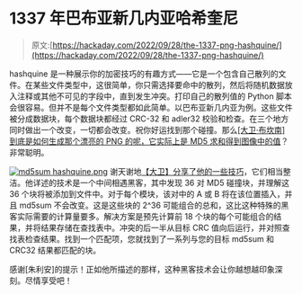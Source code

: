 # 1337 年巴布亚新几内亚哈希奎尼

> 原文:[https://hackaday.com/2022/09/28/the-1337-png-hashquine/](https://hackaday.com/2022/09/28/the-1337-png-hashquine/)

hashquine 是一种展示你的加密技巧的有趣方式——它是一个包含自己散列的文件。在某些文件类型中，这很简单，你只需选择要命中的散列，然后将随机数据放入注释或其他不可见的字段中，直到发生冲突。打印自己的散列值的 Python 脚本会很容易。但并不是每个文件类型都如此简单。以巴布亚新几内亚为例。这些文件被分成数据块，每个数据块都经过 CRC-32 和 adler32 校验和检查。在三个地方同时做出一个改变，一切都会改变。祝你好运找到那个碰撞。那么[[大卫·布坎南]到底是如何生成那个漂亮的 PNG 的呢，它实际上是 MD5 求和得到图像中的值](https://twitter.com/David3141593/status/1573218394358386688/photo/1)？非常聪明。

[![md5sum hashquine.png](../Images/2eea61ee86a50e4dd9e23d0378e43ecd.png)](https://hackaday.com/wp-content/uploads/2022/09/Hashquine_demo.png) 谢天谢地[【大卫】分享了他的一些技巧](https://gist.github.com/DavidBuchanan314/a15e93eeaaad977a0fec3a6232c0b8ae)，它们相当整洁。他详述的技术是一个中间相遇黑客，其中发现 36 对 MD5 碰撞块，并理解这 36 个块将被添加到文件中。对于每个模块，该对中的 A 或 B 将在该位置插入，并且 md5sum 不会改变。这是这些块的 2^36 可能组合的总和，这比这种特殊的黑客实际需要的计算量要多。解决方案是预先计算前 18 个块的每个可能组合的结果，并将结果存储在查找表中。冲突的后一半从目标 CRC 值向后运行，并对照查找表检查结果。找到一个匹配项，您就找到了一系列与您的目标 md5sum 和 CRC32 结果都匹配的块。

感谢[朱利安]的提示！正如他所描述的那样，这种黑客技术会让你越想越印象深刻。尽情享受吧！